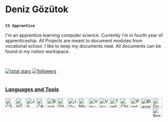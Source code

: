 # <p align="left">Deniz Gözütok</p>

**`CS Apprentice`**

I'm an apprentice learning computer science. Currently i'm in fourth year of apprenticeship. All Projects are meant to document modules from vocational school. I like to keep my documents neat. All documents can be found in my notion workspace.

<br/>
<p align="left">
  <a href="https://github.com/panteradg?tab=repositories&sort=stargazers">
    <img alt="total stars" title="Total stars on GitHub" src="https://custom-icon-badges.demolab.com/github/stars/panteradg?color=55960c&style=for-the-badge&labelColor=488207&logo=star"/></a>
  <a href="https://github.com/panteradg?tab=followers">
    <img alt="followers" title="Follow me on Github" src="https://custom-icon-badges.demolab.com/github/followers/panteradg?color=236ad3&labelColor=1155ba&style=for-the-badge&logo=person-add&label=Follow&logoColor=white"/></a>
  <a href="https://github.com/panteradg/Simple-View-Counter">
</p>

#

### Languages and Tools
 
<img align="left" width="30px" title="CSS" src="https://cdn.jsdelivr.net/gh/devicons/devicon/icons/css3/css3-original.svg" />
<img align="left" width="30px" title="HTML" src="https://cdn.jsdelivr.net/gh/devicons/devicon/icons/html5/html5-original.svg" />
<img align="left" width="30px" title="JS" src="https://cdn.jsdelivr.net/gh/devicons/devicon/icons/javascript/javascript-original.svg" />
<img align="left" width="30px" title="C#" src="https://cdn.jsdelivr.net/gh/devicons/devicon/icons/csharp/csharp-original.svg" />
<img align="left" width="30px" title="Bootstrap" src="https://cdn.jsdelivr.net/gh/devicons/devicon/icons/bootstrap/bootstrap-original.svg" />
<img align="left" width="30px" title="Git" src="https://cdn.jsdelivr.net/gh/devicons/devicon/icons/git/git-original.svg" />
<img align="left" width="30px" title="JQuery" src="https://cdn.jsdelivr.net/gh/devicons/devicon/icons/jquery/jquery-original.svg" />
<img align="left" width="30px" title="MySQL" src="https://cdn.jsdelivr.net/gh/devicons/devicon/icons/mysql/mysql-original.svg" />
<img align="left" width="30px" title="Visual Studio" src="https://cdn.jsdelivr.net/gh/devicons/devicon/icons/visualstudio/visualstudio-plain.svg" />
<img align="left" width="30px" title="Visual Studio Code" src="https://cdn.jsdelivr.net/gh/devicons/devicon/icons/vscode/vscode-original.svg" />
<img align="left" width="30px" title="Trello" src="https://cdn.jsdelivr.net/gh/devicons/devicon/icons/trello/trello-plain.svg" />
<img align="left" width="30px" title="Chrome" src="https://cdn.jsdelivr.net/gh/devicons/devicon/icons/chrome/chrome-original.svg" />
<img align="left" width="30px" title="PostgreSQL" src="https://cdn.jsdelivr.net/gh/devicons/devicon/icons/postgresql/postgresql-original.svg" />
<img align="left" width="33.5px" title="Blazor" src="https://cdn.worldvectorlogo.com/logos/blazor.svg" />
<img align="left" width="30px" title="Docker" src="https://cdn.jsdelivr.net/gh/devicons/devicon/icons/docker/docker-original.svg" />
<img align="left" width="30px" title="Notion" src="https://user-images.githubusercontent.com/89125499/191947844-34bd3298-d5d0-41fa-9d34-928ac05c9b65.png" />
<br>

# 
